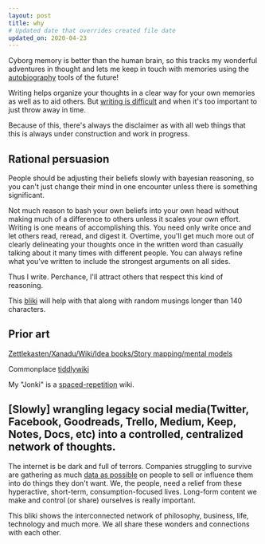 ```yaml
---
layout: post
title: why
# Updated date that overrides created file date
updated_on: 2020-04-23
---
```


Cyborg memory is better than the human brain, so this tracks my wonderful adventures in thought and lets me keep in touch with memories using the [autobiography](/me) tools of the future!

Writing helps organize your thoughts in a clear way for your own memories as well as to aid others. But [writing is difficult](https://www.martinfowler.com/bliki/WhatIsaBliki.html) and when it's too important to just throw away in time.

Because of this, there's always the disclaimer as with all web things that this is always under construction and work in progress.

## Rational persuasion

People should be adjusting their beliefs slowly with bayesian reasoning, so you can't just change their mind in one encounter unless there is something significant. 

Not much reason to bash your own beliefs into your own head without making much of a difference to others unless it scales your own effort. Writing is one means of accomplishing this. You need only write once and let others read, reread, and digest it. Overtime, you'll get much more out of clearly delineating your thoughts once in the written word than casually talking about it many times with different people. You can always refine what you've written to include the strongest arguments on all sides. 

Thus I write. Perchance, I'll attract others that respect this kind of reasoning.

This [bliki](/bliki) will help with that along with random musings longer than 140 characters.

## Prior art

[Zettlekasten/Xanadu/Wiki/Idea books/Story mapping/mental models](https://www.lesswrong.com/posts/NfdHG6oHBJ8Qxc26s/the-zettelkasten-method-1)

Commonplace [tiddlywiki](https://github.com/Jermolene/TiddlyWiki5)

My "Jonki" is a [spaced-repetition](https://en.wikipedia.org/wiki/Anki_(software)) wiki.

## [Slowly] wrangling legacy social media(Twitter, Facebook, Goodreads, Trello, Medium, Keep, Notes, Docs, etc)  into a controlled, centralized network of thoughts.

The internet is be dark and full of terrors. Companies struggling to survive are gathering as much [data as possible](/privacy) on people to sell or influence them into do things they don't want. We, the people, need a relief from these hyperactive, short-term, consumption-focused lives. Long-form content we make and control (or share) ourselves is really important.

This bliki shows the interconnected network of philosophy, business, life, technology and much more. We all share these wonders and connections with each other.
